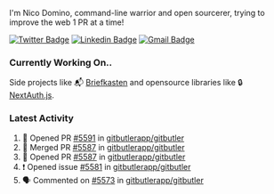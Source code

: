 
I'm Nico Domino, command-line warrior and open sourcerer, trying to improve the web 1 PR at a time!

[![Twitter Badge](https://img.shields.io/badge/-@ndom91-1ca0f1?style=flat-square&labelColor=1ca0f1&logo=twitter&logoColor=white&link=https://twitter.com/ndom91)](https://twitter.com/ndom91) [![Linkedin Badge](https://img.shields.io/badge/-ndom91-blue?style=flat-square&logo=Linkedin&logoColor=white&link=https://www.linkedin.com/in/ndom91/)](https://www.linkedin.com/in/ndom91/) [![Gmail Badge](https://img.shields.io/badge/-yo@ndo.dev-c14438?style=flat-square&logo=mail.ru&logoColor=white&link=mailto:yo@ndo.dev)](mailto:yo@ndo.dev)

### Currently Working On..

Side projects like 📬 [Briefkasten](https://briefkastenhq.com) and opensource libraries like 🔒 [NextAuth.js](https://github.com/nextauthjs/next-auth).

<!--START_SECTION_PROFILE_VIEWS:readme-info-->
<!--END_SECTION_PROFILE_VIEWS:readme-info-->

<!--START_SECTION_DAILY_COMMIT:readme-info-->
<!--END_SECTION_DAILY_COMMIT:readme-info-->

<!--START_SECTION_WEEKLY_COMMIT:readme-info-->
<!--END_SECTION_WEEKLY_COMMIT:readme-info-->

### Latest Activity

<!--START_SECTION:activity-->
1. 💪 Opened PR [#5591](https://github.com/gitbutlerapp/gitbutler/pull/5591) in [gitbutlerapp/gitbutler](https://github.com/gitbutlerapp/gitbutler)
2. 🎉 Merged PR [#5587](https://github.com/gitbutlerapp/gitbutler/pull/5587) in [gitbutlerapp/gitbutler](https://github.com/gitbutlerapp/gitbutler)
3. 💪 Opened PR [#5587](https://github.com/gitbutlerapp/gitbutler/pull/5587) in [gitbutlerapp/gitbutler](https://github.com/gitbutlerapp/gitbutler)
4. ❗ Opened issue [#5581](https://github.com/gitbutlerapp/gitbutler/issues/5581) in [gitbutlerapp/gitbutler](https://github.com/gitbutlerapp/gitbutler)
5. 🗣 Commented on [#5573](https://github.com/gitbutlerapp/gitbutler/pull/5573#issuecomment-2481647105) in [gitbutlerapp/gitbutler](https://github.com/gitbutlerapp/gitbutler)
<!--END_SECTION:activity-->

